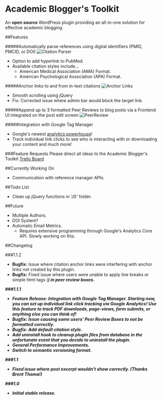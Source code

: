 # Academic Blogger's Toolkit
An **open source** WordPress plugin providing an all-in-one solution for effective academic blogging.

##Features

#####Automatically parse references using digital identifiers (PMID, PMCID, or DOI)
![Citation Parser](http://giant.gfycat.com/FreeIcyCormorant.gif)
- Option to add hyperlink to PubMed.
- Available citation styles include...
    + American Medical Association (AMA) Format.
    + American Psychological Association (APA) Format.

#####Anchor links to and from in-text citations
![Anchor Links](http://giant.gfycat.com/GrizzledBabyishIntermediateegret.gif)
- Smooth scrolling using jQuery
- Fix: Corrected issue where admin bar would block the target link.

#####Append up to 3 formatted Peer Reviews to blog posts via a Frontend UI integrated on the post edit screen
![PeerReview](http://i.giphy.com/3oEduUHk7UBWhh5Pa0.gif)

#####Integration with Google Tag Manager
- Google's newest [analytics powerhouse](http://www.google.com/tagmanager/)!
- Track individual link clicks to see who is interacting with or downloading your content and much more!

###Feature Requests
Please direct all ideas to the Academic Blogger's Toolkit [Trello Board](https://trello.com/b/nFxfo6iO/academic-blogger-s-toolkit)

##Currently Working On
- Communication with reference manager APIs.

##Todo List
- Clean up jQuery functions in 'JS' folder.

##Future
- Multiple Authors.
- DOI System?
- Automatic Email Metrics.
    + Requires extensive programming through Google's Analytics Core API. Slowly working on this.

##Changelog

###1.1.2
* **Bugfix:** Issue where citation anchor links were interfering with anchor links not created by this plugin.
* **Bugfix:** Fixed issue where users were unable to apply line breaks or simple html tags (<strong><i><a>) in peer review boxes.

###1.1.1
* **Feature Release:** Integration with Google Tag Manager. Starting now, you can set up individual link click tracking via Google Analytics! Use this feature to track PDF downloads, page-views, form submits, or anything else you can think of!
* **Bugfix:** Issue causing some users' Peer Review Boxes to not be formatted correctly.
* **Bugfix:** Add default citation style.
* Add uninstall hook to cleanup plugin files from database in the unfortunate event that you decide to uninstall the plugin.
* General Performance Improvements.
* Switch to semantic versioning format.

###1.1
* Fixed issue where post excerpt wouldn't show correctly. (Thanks Brent Thoma!)

###1.0
* Initial stable release.
